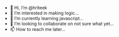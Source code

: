 - 👋 Hi, I’m @hriteek
- 👀 I’m interested in making logic...
- 🌱 I’m currently learning javascript...
- 💞️ I’m looking to collaborate on not sure what yet...
- 📫 How to reach me later...

<!---
hritxx/hritxx is a ✨ special ✨ repository because its `README.md` (this file) appears on your GitHub profile.
You can click the Preview link to take a look at your changes.
--->
